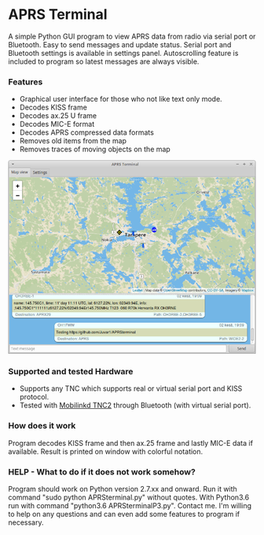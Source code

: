 APRS Terminal
=============

A simple Python GUI program to view APRS data from radio via serial port or Bluetooth. Easy to send messages and update status. Serial port and Bluetooth settings is available in settings panel. Autoscrolling feature is included to program so latest messages are always visible.

### Features
- Graphical user interface for those who not like text only mode.
- Decodes KISS frame
- Decodes ax.25 U frame
- Decodes MIC-E format
- Decodes APRS compressed data formats
- Removes old items from the map
- Removes traces of moving objects on the map

![Screenshot](screenshot/program2.png)

### Supported and tested Hardware
- Supports any TNC which supports real or virtual serial port and KISS protocol.
- Tested with [Mobilinkd TNC2](https://store.mobilinkd.com/) through Bluetooth (with virtual serial port).

### How does it work
Program decodes KISS frame and then ax.25 frame and lastly MIC-E data if available. Result is printed on window with colorful notation.

### HELP - What to do if it does not work somehow?
Program should work on Python version 2.7.xx and onward. Run it with command "sudo python APRSterminal.py" without quotes. With Python3.6 run with command "python3.6 APRSterminalP3.py". Contact me. I'm willing to help on any questions and can even add some features to program if necessary.
